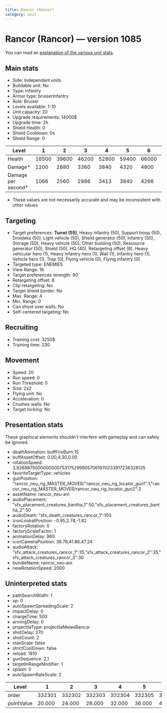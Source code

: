 ```yaml
---
title: Rancor (Rancor)
category: unit
---
```


# Rancor (Rancor) — version 1085

You can read an [explanation  of the various unit stats](unitexplained.md).

## Main stats

  * Side: Independant units
  * Buildable unit: No
  * Type: infantry
  * Armor type: bruiserInfantry
  * Role: Bruiser
  * Levels available: 1-10
  * Unit capacity: 20
  * Upgrade requirements: 14000$
  * Upgrade time: 2h
  * Shield Health: 0
  * Shield Cooldown: 0s
  * Shield Range: 0

|Level             |1    |2    |3    |4    |5    |6    |7    |8    |9    |10   |
|------------------|-----|-----|-----|-----|-----|-----|-----|-----|-----|-----|
|Health            |16500|39600|46200|52800|59400|66000|72600|79200|85800|99000|
|Damage*           |1200 |2880 |3360 |3840 |4320 |4800 |5280 |5760 |6240 |7200 |
|Damage per second*|1066 |2560 |2986 |3413 |3840 |4266 |4693 |5120 |5546 |6400 |

* These values are not necessarily accurate and may be inconsistent with other values

## Targeting

  * Target preferences: **Turret (55)**, Heavy infantry (50), Support troop (50), Droideka (50), Light vehicle (50), Shield generator (50), Infantry (50), Storage (50), Heavy vehicle (50), Other building (50), Ressource generator (50), Shield (50), HQ (40), Retargeting offset (8), Heavy vehicular hero (1), Heavy infantry hero (1), Wall (1), Infantry hero (1), Vehicle hero (1), Trap (0), Flying vehicle (0), Flying infantry (0)
  * Targeted type: ENEMIES
  * View Range: 16
  * Target preferences strength: 90
  * Retargeting offset: 8
  * Clip retargeting: No
  * Target shield border: No
  * Max. Range: 4
  * Min. Range: 0
  * Can shoot over walls: No
  * Self-centered targeting: No

## Recruiting

  * Training cost: 3250$
  * Training time: 230

## Movement

  * Speed: 20
  * Run speed: 0
  * Run Threshold: 0
  * Size: 2x2
  * Flying unit: No
  * Acceleration: 0
  * Crushes walls: No
  * Target locking: No

## Presentation stats

These graphical elements shouldn't interfere with gameplay and can safely be ignored.

  * deathAnimation: buffFireBurn:15
  * buffAssetOffset: 0.00,4.30,0.00
  * rotationSpeed: 3.92698750000000007531752999057061970233917236328125
  * favoriteTargetType: vehicles
  * gunPosition: "rancor_neu_rig_MASTER_MOVER/"rancor_neu_rig_locator_gun1":1,"rancor_neu_rig_MASTER_MOVER/rancor_neu_rig_locator_gun2":2
  * assetName: rancor_neu-ani
  * audioPlacement: "sfx_placement_creatures_bantha_1":50,"sfx_placement_creatures_bantha_2":50
  * audioDeath: "sfx_death_creatures_rancor_1":100
  * iconLookatPosition: -0.95,2.74,-1.82
  * factoryRotation: 0
  * factoryScaleFactor: 1
  * animationDelay: 960
  * iconCameraPosition: 38.76,41.86,47.24
  * audioAttack: "sfx_attack_creatures_rancor_1":35,"sfx_attack_creatures_rancor_2":35,"sfx_attack_creatures_rancor_3":30
  * bundleName: rancor_neu-ani
  * newRotationSpeed: 2000

## Uninterpreted stats

  * pathSearchWidth: 1
  * xp: 0
  * autoSpawnSpreadingScale: 2
  * impactDelay: 0
  * chargeTime: 500
  * armingDelay: 0
  * projectileType: projectileMeleeRancor
  * shotDelay: 270
  * shotCount: 2
  * maxScale: false
  * strictCoolDown: false
  * reload: 1910
  * gunSequence: 2,1
  * targetInRangeModifier: 1
  * splash: 0
  * autoSpawnRateScale: 2

|Level     |1     |2     |3     |4     |5     |6     |7     |8     |9     |10    |
|----------|------|------|------|------|------|------|------|------|------|------|
|order     |332301|332302|332303|332304|332305|332306|332307|332308|332309|332310|
|pointValue|20.000|24.000|28.000|32.000|36.000|40.000|44.000|48.000|52.000|60.000|

